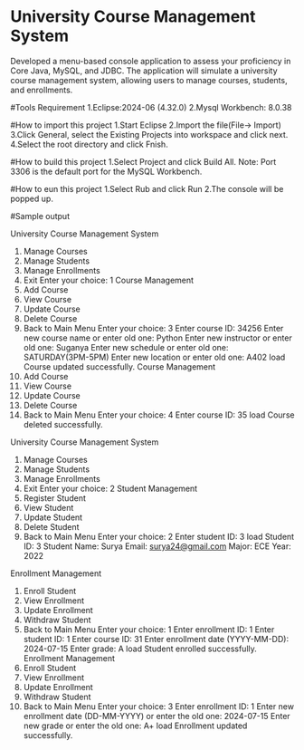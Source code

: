 # University Course Management System

Developed a menu-based console application to assess your proficiency in Core Java, MySQL, and JDBC. The application will simulate a university course management system, allowing users to manage courses, students, and enrollments.


#Tools Requirement
1.Eclipse:2024-06 (4.32.0)
2.Mysql Workbench: 8.0.38


#How to import this project
1.Start Eclipse
2.Import the file(File-> Import)
3.Click General, select the Existing Projects into workspace and click next.
4.Select the root directory and click Fnish.


#How to build this project
1.Select Project and click Build All.
Note:
Port 3306 is the default port for the MySQL Workbench.


#How to eun this project
1.Select Rub and click Run
2.The console will be popped up.

#Sample output

University Course Management System
1. Manage Courses
2. Manage Students
3. Manage Enrollments
4. Exit
Enter your choice: 1
Course Management
1. Add Course
2. View Course
3. Update Course
4. Delete Course
5. Back to Main Menu
Enter your choice: 3
Enter course ID: 34256
Enter new course name or enter old one: Python
Enter new instructor or enter old one: Suganya
Enter new schedule or enter old one: SATURDAY(3PM-5PM)
Enter new location or enter old one: A402
load
Course updated successfully.
Course Management
1. Add Course
2. View Course
3. Update Course
4. Delete Course
5. Back to Main Menu
Enter your choice: 4
Enter course ID: 35
load
Course deleted successfully.

University Course Management System
1. Manage Courses
2. Manage Students
3. Manage Enrollments
4. Exit
Enter your choice: 2
Student Management
1. Register Student
2. View Student
3. Update Student
4. Delete Student
5. Back to Main Menu
Enter your choice: 2
Enter student ID: 3
load
Student ID: 3
Student Name: Surya
Email: surya24@gmail.com
Major: ECE
Year: 2022

Enrollment Management
1. Enroll Student
2. View Enrollment
3. Update Enrollment
4. Withdraw Student
5. Back to Main Menu
Enter your choice: 1
Enter enrollment ID: 1
Enter student ID: 1
Enter course ID: 31
Enter enrollment date (YYYY-MM-DD): 2024-07-15
Enter grade: A
load
Student enrolled successfully.
Enrollment Management
1. Enroll Student
2. View Enrollment
3. Update Enrollment
4. Withdraw Student
5. Back to Main Menu
Enter your choice: 3
Enter enrollment ID: 1
Enter new enrollment date (DD-MM-YYYY) or enter the old one: 2024-07-15
Enter new grade or enter the old one: A+
load
Enrollment updated successfully.
